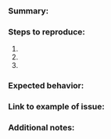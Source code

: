 ### Summary:

### Steps to reproduce:

 1.
 2.
 3.

### Expected behavior:

### Link to example of issue:
<!-- 
  Please create a Minimal, Complete, and Verifiable example
  Sandbox starter: https://codesandbox.io/s/mgwy6V6E
-->

### Additional notes:

